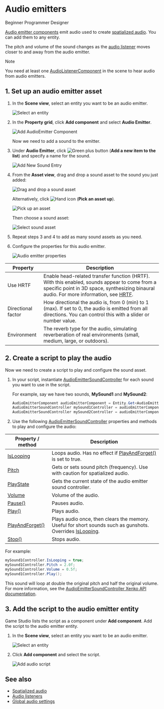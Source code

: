 # Audio emitters

<span class="label label-doc-level">Beginner</span>
<span class="label label-doc-audience">Programmer</span>
<span class="label label-doc-audience">Designer</span>

[Audio emitter components](xref:SiliconStudio.Xenko.Audio.AudioEmitter) emit audio used to create [spatialized audio](spatialized-audio.md). You can add them to any entity.

The pitch and volume of the sound changes as the [audio listener](audio-listeners.md) moves closer to and away from the audio emitter.

> [!Note] 
You need at least one [AudioListenerComponent](xref:SiliconStudio.Xenko.Audio.AudioListener) in the scene to hear audio from audio emitters.

## 1. Set up an audio emitter asset

1. In the **Scene view**, select an entity you want to be an audio emitter.

    ![Select an entity](media/audio-add-audiolistener-component-select-entity.png)

2. In the **Property grid**, click **Add component** and select **Audio Emitter**.

    ![Add AudioEmitter Component](media/audio-add-audioemitter-component-select-entity.png)

    Now we need to add a sound to the emitter.

3.  Under **Audio Emitter**, click ![Green plus button](~/manual/game-studio/media/green-plus-icon.png) (**Add a new item to the list**) and specify a name for the sound.

    ![Add New Sound Entry](media/audio-play-audioemitter-component-add-new-entry.png)

4. From the **Asset view**, drag and drop a sound asset to the sound you just added:

    ![Drag and drop a sound asset](media/audio-play-drag-and-drop-audio-asset.gif)

    Alternatively, click ![Hand icon](~/manual/game-studio/media/hand-icon.png) (**Pick an asset up**).

    ![Pick up an asset](media/audio-play-audioemitter-component-pick-an-asset.png)

    Then choose a sound asset:

    ![Select sound asset](media/audio-play-audioemitter-component-add-select-audio-asset.png)

5. Repeat steps 3 and 4 to add as many sound assets as you need.

6. Configure the properties for this audio emitter.

    ![Audio emitter properties](media/audio-emitter-properties.png)

| Property           | Description                                                                                                                                                                                       |
|--------------------|---------------------------------------------------------------------------------------------------------------------------------------------------------------------------------------------------|
| Use HRTF           | Enable head-related transfer function (HRTF). With this enabled, sounds appear to come from a specific point in 3D space, synthesizing binaural audio. For more information, see [HRTF](hrtf.md). |
| Directional factor | How directional the audio is, from 0 (min) to 1 (max). If set to 0, the audio is emitted from all directions. You can control this with a slider or number value.                                 |
| Environment        | The reverb type for the audio, simulating reverberation of real environments (small, medium, large, or outdoors).                                                                                 |

## 2. Create a script to play the audio

Now we need to create a script to play and configure the sound asset.

1. In your script, instantiate [AudioEmitterSoundController](xref:SiliconStudio.Xenko.Audio.AudioEmitterSoundController) for each sound you want to use in the script.

   For example, say we have two sounds, **MySound1** and **MySound2**:
   
	```cs
	AudioEmitterComponent audioEmitterComponent = Entity.Get<AudioEmitterComponent>();
	AudioEmitterSoundController mySound1Controller = audioEmitterComponent["MySound1"];
	AudioEmitterSoundController mySound2Controller = audioEmitterComponent["MySound2"];
	```

2. Use the following [AudioEmitterSoundController](xref:SiliconStudio.Xenko.Audio.AudioEmitterSoundController) properties and methods to play and configure the audio:

| Property / method | Description |
|-------    |-------|
| [IsLooping](xref:SiliconStudio.Xenko.Audio.AudioEmitterSoundController.IsLooping) | Loops audio. Has no effect if [PlayAndForget()](xref:SiliconStudio.Xenko.Audio.AudioEmitterSoundController.PlayAndForget) is set to true.|
| [Pitch](xref:SiliconStudio.Xenko.Audio.AudioEmitterSoundController.Pitch)     | Gets or sets sound pitch (frequency). Use with caution for spatialized audio. |
| [PlayState](xref:SiliconStudio.Xenko.Audio.AudioEmitterSoundController.PlayState)	| Gets the current state of the audio emitter sound controller. |
| [Volume](xref:SiliconStudio.Xenko.Audio.AudioEmitterSoundController.Volume)	| Volume of the audio. | 
| [Pause()](xref:SiliconStudio.Xenko.Audio.AudioEmitterSoundController.Pause)	| Pauses audio. |
| [Play()](xref:SiliconStudio.Xenko.Audio.AudioEmitterSoundController.Play)      | Plays audio. |
| [PlayAndForget()](xref:SiliconStudio.Xenko.Audio.AudioEmitterSoundController.PlayAndForget)| Plays audio once, then clears the memory. Useful for short sounds such as gunshots. Overrides [IsLooping](xref:SiliconStudio.Xenko.Audio.AudioEmitterSoundController.IsLooping).|
| [Stop()](xref:SiliconStudio.Xenko.Audio.AudioEmitterSoundController.Stop)	| Stops audio. |

For example:

```cs
mySound1Controller.IsLooping = true;
mySound1Controller.Pitch = 2.0f;
mySound1Controller.Volume = 0.5f;
mySound1Controller.Play();
```

This sound will loop at double the original pitch and half the original volume. For more information, see the [AudioEmitterSoundController Xenko API documentation](xref:SiliconStudio.Xenko.Audio.AudioEmitterSoundController).

## 3. Add the script to the audio emitter entity

Game Studio lists the script as a component under **Add component**. Add the script to the audio emitter entity.

1. In the **Scene view**, select an entity you want to be an audio emitter.

    ![Select an entity](media/audio-add-audiolistener-component-select-entity.png)

2. Click **Add component** and select the script.

    ![Add audio script](media/add-sound-script.png)

## See also
* [Spatialized audio](spatialized-audio.md)
* [Audio listeners](audio-listeners.md)
* [Global audio settings](global-audio-settings.md)
